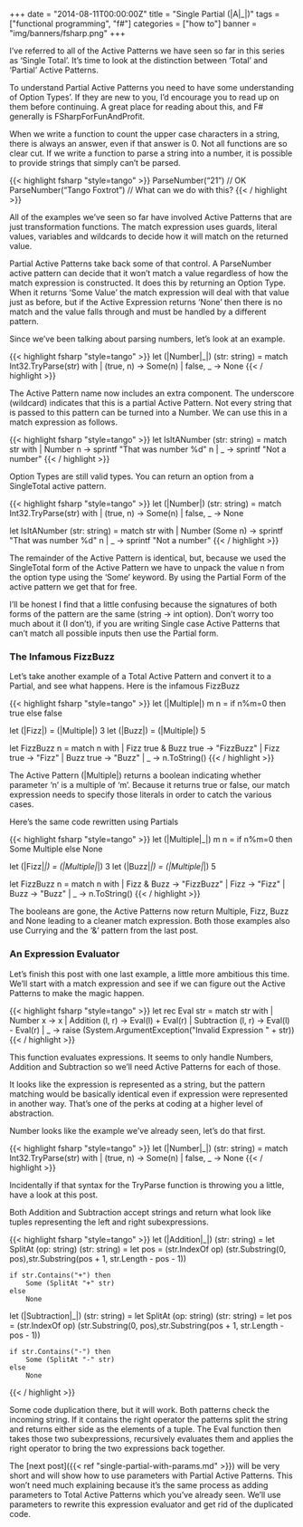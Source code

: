 +++
date = "2014-08-11T00:00:00Z"
title = "Single Partial (|A|_|)"
tags = ["functional programming", "f#"]
categories = ["how to"]
banner = "img/banners/fsharp.png" 
+++

I’ve referred to all of the Active Patterns we have seen so far in this series as ‘Single Total’. It’s time to look at the distinction between ‘Total’ and ‘Partial’ Active Patterns.

To understand Partial Active Patterns you need to have some understanding of Option Types’. If they are new to you, I’d encourage you to read up on them before continuing. A great place for reading about this, and F# generally is FSharpForFunAndProfit.

When we write a function to count the upper case characters in a string, there is always an answer, even if that answer is 0. Not all functions are so clear cut. If we write a function to parse a string into a number, it is possible to provide strings that simply can’t be parsed.

{{< highlight fsharp "style=tango" >}}
ParseNumber(“21”)	// OK
ParseNumber(“Tango Foxtrot”)	// What can we do with this?
{{< / highlight >}}

All of the examples we’ve seen so far have involved Active Patterns that are just transformation functions. The match expression uses guards, literal values, variables and wildcards to decide how it will match on the returned value.

Partial Active Patterns take back some of that control. A ParseNumber active pattern can decide that it won’t match a value regardless of how the match expression is constructed. It does this by returning an Option Type. When it returns ‘Some Value’ the match expression will deal with that value just as before, but if the Active Expression returns ‘None’ then there is no match and the value falls through and must be handled by a different pattern.

Since we’ve been talking about parsing numbers, let’s look at an example.

{{< highlight fsharp "style=tango" >}}
let (|Number|_|) (str: string) =
    match Int32.TryParse(str) with
    | (true, n) -> Some(n)
    | false, _ -> None
{{< / highlight >}}

The Active Pattern name now includes an extra component. The underscore (wildcard) indicates that this is a partial Active Pattern. Not every string that is passed to this pattern can be turned into a Number. We can use this in a match expression as follows.

{{< highlight fsharp "style=tango" >}}
let IsItANumber (str: string) =
    match str with
    | Number n -> sprintf "That was number %d" n
    | _ -> sprintf "Not a number"
{{< / highlight >}}

Option Types are still valid types. You can return an option from a SingleTotal active pattern.

{{< highlight fsharp "style=tango" >}}
let (|Number|) (str: string) =
    match Int32.TryParse(str) with
    | (true, n) -> Some(n)
    | false, _ -> None

let IsItANumber (str: string) =
    match str with
    | Number (Some n) -> sprintf "That was number %d" n
    | _ -> sprintf "Not a number"
{{< / highlight >}}

The remainder of the Active Pattern is identical, but, because we used the SingleTotal form of the Active Pattern we have to unpack the value n from the option type using the ‘Some’ keyword. By using the Partial Form of the active pattern we get that for free.

I’ll be honest I find that a little confusing because the signatures of both forms of the pattern are the same (string -> int option). Don’t worry too much about it (I don’t), if you are writing Single case Active Patterns that can’t match all possible inputs then use the Partial form.

### The Infamous FizzBuzz
Let’s take another example of a Total Active Pattern and convert it to a Partial, and see what happens. Here is the infamous FizzBuzz

{{< highlight fsharp "style=tango" >}}
let (|Multiple|) m n =
    if n%m=0 then true
    else false

let (|Fizz|) = (|Multiple|) 3
let (|Buzz|) = (|Multiple|) 5

let FizzBuzz n =
    match n with
    | Fizz true & Buzz true -> "FizzBuzz"
    | Fizz true -> "Fizz"
    | Buzz true -> "Buzz"
    | _ -> n.ToString()
{{< / highlight >}}

The Active Pattern (|Multiple|) returns a boolean indicating whether parameter ‘n’ is a multiple of ‘m’. Because it returns true or false, our match expression needs to specify those literals in order to catch the various cases.

Here’s the same code rewritten using Partials

{{< highlight fsharp "style=tango" >}}
let (|Multiple|_|) m n =
    if n%m=0 then Some Multiple
    else None

let (|Fizz|_|) = (|Multiple|_|) 3
let (|Buzz|_|) = (|Multiple|_|) 5

let FizzBuzz n =
    match n with
    | Fizz & Buzz -> "FizzBuzz"
    | Fizz -> "Fizz"
    | Buzz -> "Buzz"
    | _ -> n.ToString()
{{< / highlight >}}

The booleans are gone, the Active Patterns now return Multiple, Fizz, Buzz and None leading to a cleaner match expression. Both those examples also use Currying and the ‘&’ pattern from the last post.

### An Expression Evaluator
Let’s finish this post with one last example, a little more ambitious this time. We’ll start with a match expression and see if we can figure out the Active Patterns to make the magic happen.

{{< highlight fsharp "style=tango" >}}
let rec Eval str =
    match str with
    | Number x -> x
    | Addition (l, r) -> Eval(l) + Eval(r)
    | Subtraction (l, r) -> Eval(l) - Eval(r)
    | _ -> raise (System.ArgumentException("Invalid Expression " + str))
{{< / highlight >}}

This function evaluates expressions. It seems to only handle Numbers, Addition and Subtraction so we’ll need Active Patterns for each of those.

It looks like the expression is represented as a string, but the pattern matching would be basically identical even if expression were represented in another way. That’s one of the perks at coding at a higher level of abstraction.

Number looks like the example we’ve already seen, let’s do that first.

{{< highlight fsharp "style=tango" >}}
let (|Number|_|) (str: string) =
    match Int32.TryParse(str) with
    | (true, n) -> Some(n)
    | false, _ -> None
{{< / highlight >}}

Incidentally if that syntax for the TryParse function is throwing you a little, have a look at this post.

Both Addition and Subtraction accept strings and return what look like tuples representing the left and right subexpressions.

{{< highlight fsharp "style=tango" >}}
let (|Addition|_|) (str: string) =
    let SplitAt (op: string) (str: string) =
        let pos = (str.IndexOf op)
        (str.Substring(0, pos),str.Substring(pos + 1, str.Length - pos - 1))

    if str.Contains("+") then
        Some (SplitAt "+" str)
    else
        None

let (|Subtraction|_|) (str: string) =
    let SplitAt (op: string) (str: string) =
        let pos = (str.IndexOf op)
        (str.Substring(0, pos),str.Substring(pos + 1, str.Length - pos - 1))

    if str.Contains("-") then
        Some (SplitAt "-" str)
    else
        None
{{< / highlight >}}

Some code duplication there, but it will work. Both patterns check the incoming string. If it contains the right operator the patterns split the string and returns either side as the elements of a tuple. The Eval function then takes those two subexpressions, recursively evaluates them and applies the right operator to bring the two expressions back together.

The [next post]({{< ref "single-partial-with-params.md" >}}) will be very short and will show how to use parameters with Partial Active Patterns. This won’t need much explaining because it’s the same process as adding parameters to Total Active Patterns which you’ve already seen. We’ll use parameters to rewrite this expression evaluator and get rid of the duplicated code.
